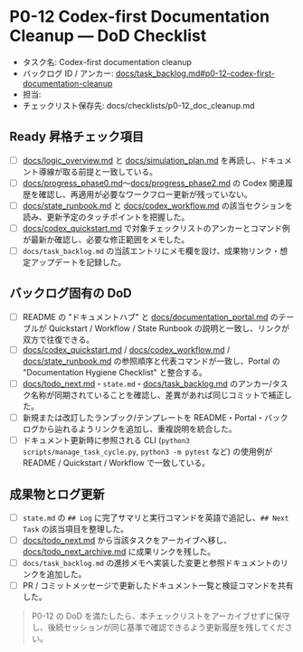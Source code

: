 # P0-12 Codex-first Documentation Cleanup — DoD Checklist

- タスク名: Codex-first documentation cleanup
- バックログ ID / アンカー: [docs/task_backlog.md#p0-12-codex-first-documentation-cleanup](../task_backlog.md#p0-12-codex-first-documentation-cleanup)
- 担当: <!-- 例: operator_name -->
- チェックリスト保存先: docs/checklists/p0-12_doc_cleanup.md

## Ready 昇格チェック項目
- [ ] [docs/logic_overview.md](../logic_overview.md) と [docs/simulation_plan.md](../simulation_plan.md) を再読し、ドキュメント導線が取る前提と一致している。
- [ ] [docs/progress_phase0.md](../progress_phase0.md)〜[docs/progress_phase2.md](../progress_phase2.md) の Codex 関連履歴を確認し、再適用が必要なワークフロー更新が残っていない。
- [ ] [docs/state_runbook.md](../state_runbook.md) と [docs/codex_workflow.md](../codex_workflow.md) の該当セクションを読み、更新予定のタッチポイントを把握した。
- [ ] [docs/codex_quickstart.md](../codex_quickstart.md) で対象チェックリストのアンカーとコマンド例が最新か確認し、必要な修正範囲をメモした。
- [ ] `docs/task_backlog.md` の当該エントリにメモ欄を設け、成果物リンク・想定アップデートを記録した。

## バックログ固有の DoD
- [ ] README の "ドキュメントハブ" と [docs/documentation_portal.md](../documentation_portal.md) のテーブルが Quickstart / Workflow / State Runbook の説明と一致し、リンクが双方で往復できる。
- [ ] [docs/codex_quickstart.md](../codex_quickstart.md) / [docs/codex_workflow.md](../codex_workflow.md) / [docs/state_runbook.md](../state_runbook.md) の参照順序と代表コマンドが一致し、Portal の "Documentation Hygiene Checklist" と整合する。
- [ ] [docs/todo_next.md](../todo_next.md)・`state.md`・[docs/task_backlog.md](../task_backlog.md) のアンカー/タスク名称が同期されていることを確認し、差異があれば同じコミットで補正した。
- [ ] 新規または改訂したランブック/テンプレートを README・Portal・バックログから辿れるようリンクを追加し、重複説明を統合した。
- [ ] ドキュメント更新時に参照される CLI (`python3 scripts/manage_task_cycle.py`, `python3 -m pytest` など) の使用例が README / Quickstart / Workflow で一致している。

## 成果物とログ更新
- [ ] `state.md` の `## Log` に完了サマリと実行コマンドを英語で追記し、`## Next Task` の該当項目を整理した。
- [ ] [docs/todo_next.md](../todo_next.md) から当該タスクをアーカイブへ移し、[docs/todo_next_archive.md](../todo_next_archive.md) に成果リンクを残した。
- [ ] `docs/task_backlog.md` の進捗メモへ実装した変更と参照ドキュメントのリンクを追加した。
- [ ] PR / コミットメッセージで更新したドキュメント一覧と検証コマンドを共有した。

> P0-12 の DoD を満たしたら、本チェックリストをアーカイブせずに保守し、後続セッションが同じ基準で確認できるよう更新履歴を残してください。
